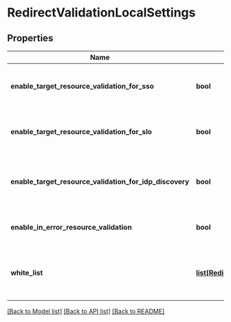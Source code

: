 # RedirectValidationLocalSettings

## Properties
Name | Type | Description | Notes
------------ | ------------- | ------------- | -------------
**enable_target_resource_validation_for_sso** | **bool** | Enable target resource validation for SSO. | [optional] 
**enable_target_resource_validation_for_slo** | **bool** | Enable target resource validation for SLO. | [optional] 
**enable_target_resource_validation_for_idp_discovery** | **bool** | Enable target resource validation for IdP discovery. | [optional] 
**enable_in_error_resource_validation** | **bool** | Enable validation for error resource. | [optional] 
**white_list** | [**list[RedirectValidationSettingsWhitelistEntry]**](RedirectValidationSettingsWhitelistEntry.md) | List of URLs that are designated as valid target resources. | [optional] 

[[Back to Model list]](../README.md#documentation-for-models) [[Back to API list]](../README.md#documentation-for-api-endpoints) [[Back to README]](../README.md)



